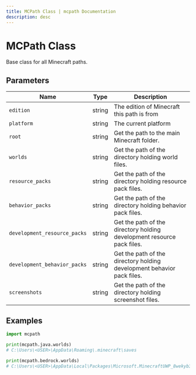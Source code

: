 ```yaml
---
title: MCPath Class | mcpath Documentation
description: desc
---
```


# MCPath Class

Base class for all Minecraft paths.

## Parameters

| Name                         | Type   | Description                                                            |
| ---------------------------- | ------ | ---------------------------------------------------------------------- |
| `edition`                    | string | The edition of Minecraft this path is from                             |
| `platform`                   | string | The current platform                                                   |
| `root`                       | string | Get the path to the main Minecraft folder.                             |
| `worlds`                     | string | Get the path of the directory holding world files.                     |
| `resource_packs`             | string | Get the path of the directory holding resource pack files.             |
| `behavior_packs`             | string | Get the path of the directory holding behavior pack files.             |
| `development_resource_packs` | string | Get the path of the directory holding development resource pack files. |
| `development_behavior_packs` | string | Get the path of the directory holding development behavior pack files. |
| `screenshots`                | string | Get the path of the directory holding screenshot files.                |

## Examples

```py
import mcpath

print(mcpath.java.worlds)
# C:\Users\<USER>\AppData\Roaming\.minecraft\saves

print(mcpath.bedrock.worlds)
# C:\Users\<USER>\AppData\Local\Packages\Microsoft.MinecraftUWP_8wekyb3d8bbwe\LocalState\games\com.mojang\minecraftWorlds
```

